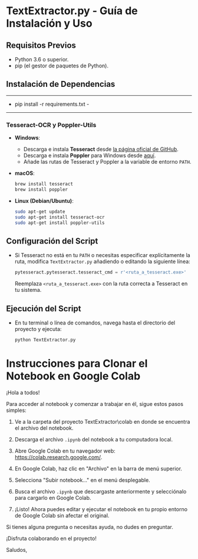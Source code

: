 # TextExtractor.py - Guía de Instalación y Uso

## Requisitos Previos
- Python 3.6 o superior.
- pip (el gestor de paquetes de Python).

## Instalación de Dependencias

------------------------------------
- pip install -r requirements.txt -
------------------------------------

### Tesseract-OCR y Poppler-Utils

- **Windows**:
    - Descarga e instala **Tesseract** desde [la página oficial de GitHub](https://github.com/tesseract-ocr/tesseract/wiki).
    - Descarga e instala **Poppler** para Windows desde [aquí](http://blog.alivate.com.au/poppler-windows/).
    - Añade las rutas de Tesseract y Poppler a la variable de entorno `PATH`.

- **macOS**:
    ```bash
    brew install tesseract
    brew install poppler
    ```

- **Linux (Debian/Ubuntu)**:
    ```bash
    sudo apt-get update
    sudo apt-get install tesseract-ocr
    sudo apt-get install poppler-utils
    ```

## Configuración del Script

- Si Tesseract no está en tu `PATH` o necesitas especificar explícitamente la ruta, modifica `TextExtractor.py` añadiendo o editando la siguiente línea:

    ```python
    pytesseract.pytesseract.tesseract_cmd = r'<ruta_a_tesseract.exe>'
    ```

    Reemplaza `<ruta_a_tesseract.exe>` con la ruta correcta a Tesseract en tu sistema.

## Ejecución del Script

- En tu terminal o línea de comandos, navega hasta el directorio del proyecto y ejecuta:

    ```bash
    python TextExtractor.py
    ```




# Instrucciones para Clonar el Notebook en Google Colab

¡Hola a todos!

Para acceder al notebook y comenzar a trabajar en él, sigue estos pasos simples:

1. Ve a la carpeta del proyecto TextExtractor\colab en  donde se encuentra el archivo del notebook.

2. Descarga el archivo `.ipynb` del notebook a tu computadora local.

3. Abre Google Colab en tu navegador web: https://colab.research.google.com/.

4. En Google Colab, haz clic en "Archivo" en la barra de menú superior.

5. Selecciona "Subir notebook..." en el menú desplegable.

6. Busca el archivo `.ipynb` que descargaste anteriormente y selecciónalo para cargarlo en Google Colab.

7. ¡Listo! Ahora puedes editar y ejecutar el notebook en tu propio entorno de Google Colab sin afectar el original.

Si tienes alguna pregunta o necesitas ayuda, no dudes en preguntar.

¡Disfruta colaborando en el proyecto!

Saludos,
